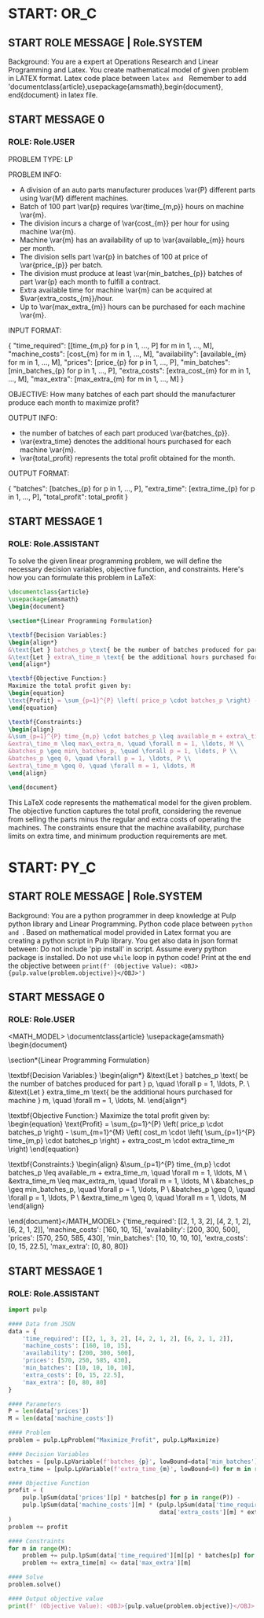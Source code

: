 # START: OR_C 
## START ROLE MESSAGE | Role.SYSTEM 
Background: You are a expert at Operations Research and Linear Programming and Latex. You create mathematical model of given problem in LATEX format. Latex code place between ```latex and ``` Remember to add 'documentclass{article},usepackage{amsmath},begin{document}, end{document} in latex file. 
## START MESSAGE 0 
### ROLE: Role.USER
<DESCRIPTION>
PROBLEM TYPE: LP

PROBLEM INFO:

- A division of an auto parts manufacturer produces \var{P} different parts using \var{M} different machines.
- Batch of 100 part \var{p} requires \var{time_{m,p}} hours on machine \var{m}.
- The division incurs a charge of \var{cost_{m}} per hour for using machine \var{m}.
- Machine \var{m} has an availability of up to \var{available_{m}} hours per month.
- The division sells part \var{p} in batches of 100 at price of \var{price_{p}} per batch.
- The division must produce at least \var{min_batches_{p}} batches of part \var{p} each month to fulfill a contract.
- Extra available time for machine \var{m} can be acquired at $\var{extra_costs_{m}}/hour. 
- Up to \var{max_extra_{m}} hours can be purchased for each machine \var{m}.

INPUT FORMAT: 

{
    "time_required": [[time_{m,p} for p in 1, ..., P] for m in 1, ..., M],
    "machine_costs": [cost_{m} for m in 1, ..., M],
    "availability": [available_{m} for m in 1, ..., M],
    "prices": [price_{p} for p in 1, ..., P],
    "min_batches": [min_batches_{p} for p in 1, ..., P],
    "extra_costs": [extra_cost_{m} for m in 1, ..., M],
    "max_extra": [max_extra_{m} for m in 1, ..., M]
}

OBJECTIVE: How many batches of each part should the manufacturer produce each month to maximize profit?

OUTPUT INFO:

- the number of batches of each part produced \var{batches_{p}}.
- \var{extra_time} denotes the additional hours purchased for each machine \var{m}.
- \var{total_profit} represents the total profit obtained for the month.

OUTPUT FORMAT:

{
    "batches": [batches_{p} for p in 1, ..., P],
    "extra_time": [extra_time_{p} for p in 1, ..., P],
    "total_profit": total_profit
}
</DESCRIPTION>


## START MESSAGE 1 
### ROLE: Role.ASSISTANT
To solve the given linear programming problem, we will define the necessary decision variables, objective function, and constraints. Here's how you can formulate this problem in LaTeX:

```latex
\documentclass{article}
\usepackage{amsmath}
\begin{document}

\section*{Linear Programming Formulation}

\textbf{Decision Variables:}
\begin{align*}
&\text{Let } batches_p \text{ be the number of batches produced for part } p, \quad \forall p = 1, \ldots, P. \\
&\text{Let } extra\_time_m \text{ be the additional hours purchased for machine } m, \quad \forall m = 1, \ldots, M.
\end{align*}

\textbf{Objective Function:}
Maximize the total profit given by:
\begin{equation}
\text{Profit} = \sum_{p=1}^{P} \left( price_p \cdot batches_p \right) - \sum_{m=1}^{M} \left( cost_m \cdot \left( \sum_{p=1}^{P} time_{m,p} \cdot batches_p \right) + extra\_cost_m \cdot extra\_time_m \right)
\end{equation}

\textbf{Constraints:}
\begin{align}
&\sum_{p=1}^{P} time_{m,p} \cdot batches_p \leq available_m + extra\_time_m, \quad \forall m = 1, \ldots, M \\
&extra\_time_m \leq max\_extra_m, \quad \forall m = 1, \ldots, M \\
&batches_p \geq min\_batches_p, \quad \forall p = 1, \ldots, P \\
&batches_p \geq 0, \quad \forall p = 1, \ldots, P \\
&extra\_time_m \geq 0, \quad \forall m = 1, \ldots, M
\end{align}

\end{document}
```

This LaTeX code represents the mathematical model for the given problem. The objective function captures the total profit, considering the revenue from selling the parts minus the regular and extra costs of operating the machines. The constraints ensure that the machine availability, purchase limits on extra time, and minimum production requirements are met.

# START: PY_C 
## START ROLE MESSAGE | Role.SYSTEM 
Background: You are a python programmer in deep knowledge at Pulp python library and Linear Programming. Python code place between ```python and ```. Based on mathematical model provided in Latex format you are creating a python script in Pulp library. You get also data in json format between: <DATA></DATA> Do not include 'pip install' in script. Assume every python package is installed. Do not use `while` loop in python code! Print at the end the objective between <OBJ></OBJ> `print(f' (Objective Value): <OBJ>{pulp.value(problem.objective)}</OBJ>')` 
## START MESSAGE 0 
### ROLE: Role.USER
<MATH_MODEL>
\documentclass{article}
\usepackage{amsmath}
\begin{document}

\section*{Linear Programming Formulation}

\textbf{Decision Variables:}
\begin{align*}
&\text{Let } batches_p \text{ be the number of batches produced for part } p, \quad \forall p = 1, \ldots, P. \\
&\text{Let } extra\_time_m \text{ be the additional hours purchased for machine } m, \quad \forall m = 1, \ldots, M.
\end{align*}

\textbf{Objective Function:}
Maximize the total profit given by:
\begin{equation}
\text{Profit} = \sum_{p=1}^{P} \left( price_p \cdot batches_p \right) - \sum_{m=1}^{M} \left( cost_m \cdot \left( \sum_{p=1}^{P} time_{m,p} \cdot batches_p \right) + extra\_cost_m \cdot extra\_time_m \right)
\end{equation}

\textbf{Constraints:}
\begin{align}
&\sum_{p=1}^{P} time_{m,p} \cdot batches_p \leq available_m + extra\_time_m, \quad \forall m = 1, \ldots, M \\
&extra\_time_m \leq max\_extra_m, \quad \forall m = 1, \ldots, M \\
&batches_p \geq min\_batches_p, \quad \forall p = 1, \ldots, P \\
&batches_p \geq 0, \quad \forall p = 1, \ldots, P \\
&extra\_time_m \geq 0, \quad \forall m = 1, \ldots, M
\end{align}

\end{document}</MATH_MODEL>
<DATA>
{'time_required': [[2, 1, 3, 2], [4, 2, 1, 2], [6, 2, 1, 2]], 'machine_costs': [160, 10, 15], 'availability': [200, 300, 500], 'prices': [570, 250, 585, 430], 'min_batches': [10, 10, 10, 10], 'extra_costs': [0, 15, 22.5], 'max_extra': [0, 80, 80]}</DATA>


## START MESSAGE 1 
### ROLE: Role.ASSISTANT
```python
import pulp

#### Data from JSON
data = {
    'time_required': [[2, 1, 3, 2], [4, 2, 1, 2], [6, 2, 1, 2]],
    'machine_costs': [160, 10, 15],
    'availability': [200, 300, 500],
    'prices': [570, 250, 585, 430],
    'min_batches': [10, 10, 10, 10],
    'extra_costs': [0, 15, 22.5],
    'max_extra': [0, 80, 80]
}

#### Parameters
P = len(data['prices'])
M = len(data['machine_costs'])

#### Problem
problem = pulp.LpProblem("Maximize_Profit", pulp.LpMaximize)

#### Decision Variables
batches = [pulp.LpVariable(f'batches_{p}', lowBound=data['min_batches'][p]) for p in range(P)]
extra_time = [pulp.LpVariable(f'extra_time_{m}', lowBound=0) for m in range(M)]

#### Objective Function
profit = (
    pulp.lpSum(data['prices'][p] * batches[p] for p in range(P)) -
    pulp.lpSum(data['machine_costs'][m] * (pulp.lpSum(data['time_required'][m][p] * batches[p] for p in range(P)) +
                                           data['extra_costs'][m] * extra_time[m]) for m in range(M))
)
problem += profit

#### Constraints
for m in range(M):
    problem += pulp.lpSum(data['time_required'][m][p] * batches[p] for p in range(P)) <= data['availability'][m] + extra_time[m]
    problem += extra_time[m] <= data['max_extra'][m]

#### Solve
problem.solve()

#### Output objective value
print(f' (Objective Value): <OBJ>{pulp.value(problem.objective)}</OBJ>')
```


